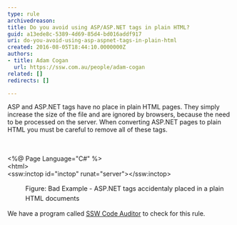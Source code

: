 ```yaml
---
type: rule
archivedreason: 
title: Do you avoid using ASP/ASP.NET tags in plain HTML?
guid: a13ede8c-5389-4d69-85d4-bd016addf917
uri: do-you-avoid-using-asp-aspnet-tags-in-plain-html
created: 2016-08-05T18:44:10.0000000Z
authors:
- title: Adam Cogan
  url: https://ssw.com.au/people/adam-cogan
related: []
redirects: []

---
```



<span style="color&#58;#000000;font-family&#58;verdana, sans-serif;font-size&#58;12px;line-height&#58;16.8px;"></span>ASP and ASP.NET tags have no place in plain HTML pages. They simply increase the size of the file and are ignored by browsers, because the need to be processed on the server. When converting ASP.NET pages to plain HTML you must be careful to remove all of these tags.​<br>
<br><excerpt class='endintro'></excerpt><br>
<p class="ssw15-rteElement-CodeArea">​&lt;%@ Page Language=&quot;C#&quot; %&gt;<br>&lt;html&gt;<br>&lt;ssw&#58;inctop id=&quot;inctop&quot; runat=&quot;server&quot;&gt;&lt;/ssw&#58;inctop&gt;</p><dd class="ssw15-rteElement-FigureBad"><span style="font-size&#58;0.9rem;line-height&#58;1.5em;">​​​​​Figure&#58; Bad Example - ASP.NET tags accidentaly placed in a plain HTML documents</span></dd><p class="ssw15-rteElement-YellowBorderBox">We have a program called&#160;<a href="https&#58;//www.ssw.com.au/ssw/codeauditor/">SSW Code Auditor​</a>&#160;to check for this rule.</p><p>​<br></p>


